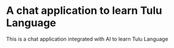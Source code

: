 # A chat application to learn Tulu Language

This is a chat application integrated with AI to learn Tulu Language
